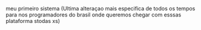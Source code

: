 meu primeiro sistema (Ultima alteraçao mais especifica de todos os tempos para nos programadores do brasil onde queremos chegar com esssas plataforma stodas xs)